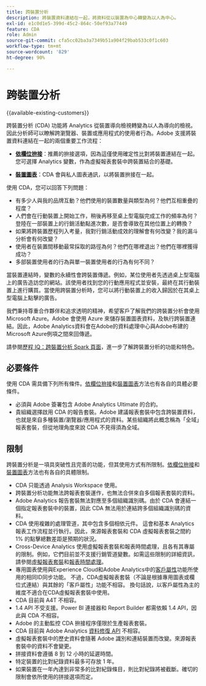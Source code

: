```yaml
---
title: 跨裝置分析
description: 將裝置資料連結在一起，將資料從以裝置為中心轉變為以人為中心。
exl-id: e1c0d1e5-399d-45c2-864c-50ef93a77449
feature: CDA
role: Admin
source-git-commit: cfa5cc02ba3a7349b51a904f29bab533c0f1c603
workflow-type: tm+mt
source-wordcount: '829'
ht-degree: 90%

---
```


# 跨裝置分析

{{available-existing-customers}}

跨裝置分析 (CDA) 功能將 Analytics 從裝置導向檢視轉變為以人為導向的檢視。因此分析師可以瞭解跨瀏覽器、裝置或應用程式的使用者行為。Adobe 支援將裝置資料連結在一起的兩個重要工作流程：

* [**依欄位拚接**](field-based-stitching.md)：推薦的拚接選項，因為這僅使用確定性比對將裝置連結在一起。
您可選擇 Analytics 變數，作為虛擬報表套裝中跨裝置結合的基礎。

* [**裝置圖表**](device-graph.md)：CDA 會與私人圖表通訊，以將裝置拚接在一起。

使用 CDA，您可以回答下列問題：

* 有多少人與我的品牌互動？他們使用的裝置數量與類型為何？他們互相重疊的程度？
* 人們會在行動裝置上開始工作，稍後再移至桌上型電腦完成工作的頻率為何？登陸在一部裝置上的行銷活動點進次數，是否會導致在其他位置上的轉換？
* 如果將跨裝置歷程列入考量，我對行銷活動成效的理解會有何改變？我的漏斗分析會有何改變？
* 使用者在裝置間移動最常採取的路徑為何？他們在哪裡退出？他們在哪裡獲得成功？
* 多部裝置使用者的行為與單一裝置使用者的行為有何不同？

當裝置連結時，變數的永續性會跨裝置傳遞。例如，某位使用者先透過桌上型電腦上的廣告造訪您的網站。該使用者找到您的行動應用程式並安裝，最終在其行動裝置上進行購買。當使用跨裝置分析時，您可以將行動裝置上的收入歸因於在其桌上型電腦上點擊的廣告。

我們秉持尊重合作夥伴和追求透明的精神，希望客戶了解我們的跨裝置分析會使用 Microsoft Azure。Adobe 會使用 Azure 來儲存裝置圖表資料，及執行跨裝置連結。因此，Adobe Analytics資料會在Adobe的資料處理中心與Adobe布建的Microsoft Azure例項之間來回傳遞。

請參閱[歷程 IQ：跨裝置分析 Spark 頁面](https://adobe.ly/aacda)，進一步了解跨裝置分析的功能和特色。

## 必要條件

使用 CDA 需具備下列所有條件。[依欄位拚接](field-based-stitching.md)和[裝置圖表](device-graph.md)方法也有各自的具體必要條件。

* 必須與 Adobe 簽署包含 Adobe Analytics Ultimate 的合約。
* 貴組織選擇啟用 CDA 的報告套裝。Adobe 建議報表套裝中包含跨裝置資料，也就是來自多種裝置/瀏覽器/應用程式的資料。某些組織將此概念稱為「全域」報表套裝，但從地理角度來說 CDA 不見得須為全域。

## 限制

跨裝置分析是一項具突破性且完善的功能，但其使用方式有所限制。[依欄位拚接](field-based-stitching.md)和[裝置圖表](device-graph.md)方法也有各自的具體限制。

* CDA 只能透過 Analysis Workspace 使用。
* 跨裝置分析功能無法跨報表套裝運作，也無法合併來自多個報表套裝的資料。
* Adobe Analytics 報告套裝無法對應至多個組織識別碼。由於 CDA 會連結一個指定報表套裝中的裝置，因此 CDA 無法用於連結跨多個組織識別碼的資料。
* CDA 使用複雜的處理管道，其中包含多個相依元件。 這會和基本 Analytics 報表工作流程並行執行。因此，來源報表套裝和 CDA 虛擬報表套裝之間約 1% 的點擊總數差距是預期的狀況。 
* Cross-Device Analytics 使用虛擬報表套裝和報表時間處理，且各有其專屬的限制。例如，它們目前並不支援行銷管道變數。如需這些限制的詳細資訊，請參閱[虛擬報表套裝](https://experienceleague.adobe.com/docs/analytics/components/virtual-report-suites/vrs-about.html?lang=zh-Hant)和[報表時間處理](https://experienceleague.adobe.com/docs/analytics/components/virtual-report-suites/vrs-report-time-processing.html?lang=zh-Hant#report-time-processing-limitations)。
* 專用圖表使用與Experience Cloud和Adobe Analytics中的[客戶屬性](https://experienceleague.adobe.com/docs/core-services/interface/customer-attributes/attributes.html?lang=zh-Hant#customer-attributes)功能所使用的相同ID同步功能。 不過，CDA虛擬報表套裝（不論是根據專用圖表或欄位式連結）與其餘的「客戶屬性」功能不相容。 換句話說，以客戶屬性為主的維度不適合在CDA虛擬報表套裝中使用。
* CDA 目前與 A4T 不相容。
* 1.4 API 不受支援。Power BI 連接器和 Report Builder 都需依賴 1.4 API，因此與 CDA 不相容。
* Adobe 的主動監控 CDA 拚接程序僅限於生產報表套裝。
* CDA 目前與 Adobe Analytics [資料修復 API](https://www.adobe.io/apis/experiencecloud/analytics/docs.html#!AdobeDocs/analytics-2.0-apis/master/data-repair.md) 不相容。
* 虛擬報表套裝中的歷史資料會隨著 Adobe 識別和連結裝置而改變。來源報表套裝中的資料不會變更。
* 拼接資料會遵循 8 到 12 小時的延遲時間。
* 特定裝置的比對紀錄資料最多可存放 1 年。
* 如果裝置在一年內達到非常多的比對紀錄條目，則比對紀錄將被截斷。確切的限制會依所使用的拼接選項而定。
